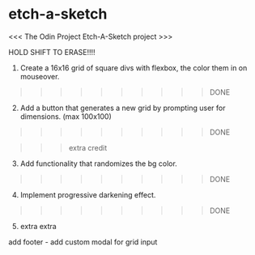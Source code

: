 # etch-a-sketch

<<< The Odin Project Etch-A-Sketch project >>>

HOLD SHIFT TO ERASE!!!!

1. Create a 16x16 grid of square divs with flexbox, the color them in on mouseover.

>>>>>>>>>>DONE

2. Add a button that generates a new grid by prompting user for dimensions. (max 100x100)

>>>>>>>>>>DONE

>>> extra credit

3. Add functionality that randomizes the bg color.

>>>>>>>>>>DONE

4. Implement progressive darkening effect.

>>>>>>>>>>DONE

5. extra extra

add footer - add custom modal for grid input
